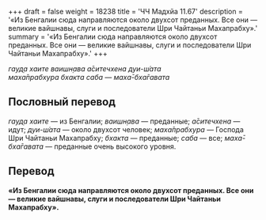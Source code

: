 +++
draft = false
weight = 18238
title = 'ЧЧ Мадхйа 11.67'
description = '«Из Бенгалии сюда направляются около двухсот преданных. Все они — великие вайшнавы, слуги и последователи Шри Чайтаньи Махапрабху».'
summary = '«Из Бенгалии сюда направляются около двухсот преданных. Все они — великие вайшнавы, слуги и последователи Шри Чайтаньи Махапрабху».'
+++

_гауд̣а хаите ваишн̣ава а̄ситечхена дуи-ш́ата  
маха̄прабхура бхакта саба — маха̄-бха̄гавата_

## Пословный перевод

_гауд̣а_ _хаите_ — из Бенгалии; _ваишн̣ава_ — преданные; _а̄ситечхена_ — идут; _дуи_\-_ш́ата_ — около двухсот человек; _маха̄прабхура_ — Господа Шри Чайтаньи Махапрабху; _бхакта_ — преданные; _саба_ — все; _маха̄_\-_бха̄гавата_ — преданные очень высокого уровня.

## Перевод

**«Из Бенгалии сюда направляются около двухсот преданных. Все они — великие вайшнавы, слуги и последователи Шри Чайтаньи Махапрабху».**
